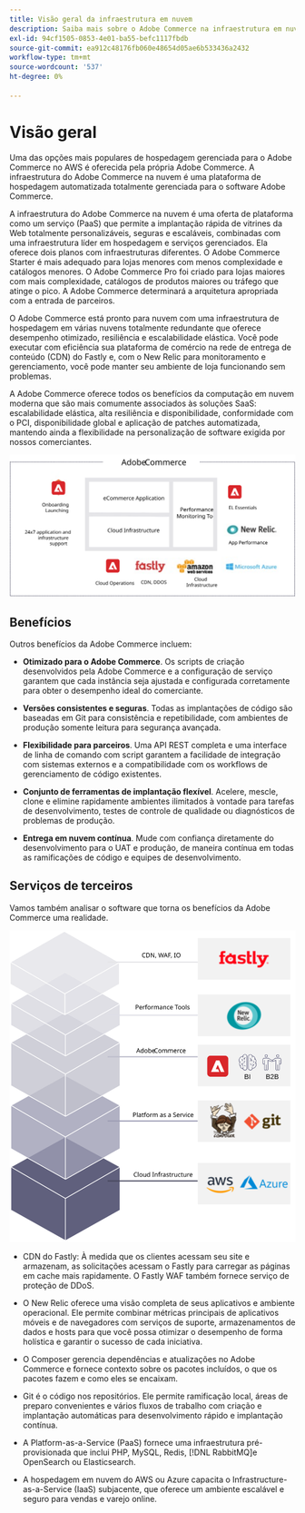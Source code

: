 ```yaml
---
title: Visão geral da infraestrutura em nuvem
description: Saiba mais sobre o Adobe Commerce na infraestrutura em nuvem.
exl-id: 94cf1505-0853-4e01-ba55-befc1117fbdb
source-git-commit: ea912c48176fb060e48654d05ae6b533436a2432
workflow-type: tm+mt
source-wordcount: '537'
ht-degree: 0%

---
```


# Visão geral

Uma das opções mais populares de hospedagem gerenciada para o Adobe Commerce no AWS é oferecida pela própria Adobe Commerce. A infraestrutura do Adobe Commerce na nuvem é uma plataforma de hospedagem automatizada totalmente gerenciada para o software Adobe Commerce.

A infraestrutura do Adobe Commerce na nuvem é uma oferta de plataforma como um serviço (PaaS) que permite a implantação rápida de vitrines da Web totalmente personalizáveis, seguras e escaláveis, combinadas com uma infraestrutura líder em hospedagem e serviços gerenciados. Ela oferece dois planos com infraestruturas diferentes. O Adobe Commerce Starter é mais adequado para lojas menores com menos complexidade e catálogos menores. O Adobe Commerce Pro foi criado para lojas maiores com mais complexidade, catálogos de produtos maiores ou tráfego que atinge o pico. A Adobe Commerce determinará a arquitetura apropriada com a entrada de parceiros.

O Adobe Commerce está pronto para nuvem com uma infraestrutura de hospedagem em várias nuvens totalmente redundante que oferece desempenho otimizado, resiliência e escalabilidade elástica. Você pode executar com eficiência sua plataforma de comércio na rede de entrega de conteúdo (CDN) do Fastly e, com o New Relic para monitoramento e gerenciamento, você pode manter seu ambiente de loja funcionando sem problemas.

A Adobe Commerce oferece todos os benefícios da computação em nuvem moderna que são mais comumente associados às soluções SaaS: escalabilidade elástica, alta resiliência e disponibilidade, conformidade com o PCI, disponibilidade global e aplicação de patches automatizada, mantendo ainda a flexibilidade na personalização de software exigida por nossos comerciantes.

![Diagrama que mostra os elementos de arquitetura do Adobe Commerce na infraestrutura em nuvem](../../../assets/playbooks/adobe-commerce-cloud-infrastructure.svg)

## Benefícios

Outros benefícios da Adobe Commerce incluem:

- **Otimizado para o Adobe Commerce**. Os scripts de criação desenvolvidos pela Adobe Commerce e a configuração de serviço garantem que cada instância seja ajustada e configurada corretamente para obter o desempenho ideal do comerciante.

- **Versões consistentes e seguras**. Todas as implantações de código são baseadas em Git para consistência e repetibilidade, com ambientes de produção somente leitura para segurança avançada.

- **Flexibilidade para parceiros**. Uma API REST completa e uma interface de linha de comando com script garantem a facilidade de integração com sistemas externos e a compatibilidade com os workflows de gerenciamento de código existentes.

- **Conjunto de ferramentas de implantação flexível**. Acelere, mescle, clone e elimine rapidamente ambientes ilimitados à vontade para tarefas de desenvolvimento, testes de controle de qualidade ou diagnósticos de problemas de produção.

- **Entrega em nuvem contínua**. Mude com confiança diretamente do desenvolvimento para o UAT e produção, de maneira contínua em todas as ramificações de código e equipes de desenvolvimento.

## Serviços de terceiros

Vamos também analisar o software que torna os benefícios da Adobe Commerce uma realidade.

![Diagrama que mostra o Adobe Commerce na pilha de tecnologia de infraestrutura em nuvem](../../../assets/playbooks/cloud-tech-stack.svg)

- CDN do Fastly: À medida que os clientes acessam seu site e armazenam, as solicitações acessam o Fastly para carregar as páginas em cache mais rapidamente. O Fastly WAF também fornece serviço de proteção de DDoS.

- O New Relic oferece uma visão completa de seus aplicativos e ambiente operacional. Ele permite combinar métricas principais de aplicativos móveis e de navegadores com serviços de suporte, armazenamentos de dados e hosts para que você possa otimizar o desempenho de forma holística e garantir o sucesso de cada iniciativa.

- O Composer gerencia dependências e atualizações no Adobe Commerce e fornece contexto sobre os pacotes incluídos, o que os pacotes fazem e como eles se encaixam.

- Git é o código nos repositórios. Ele permite ramificação local, áreas de preparo convenientes e vários fluxos de trabalho com criação e implantação automáticas para desenvolvimento rápido e implantação contínua.

- A Platform-as-a-Service (PaaS) fornece uma infraestrutura pré-provisionada que inclui PHP, MySQL, Redis, [!DNL RabbitMQ]e OpenSearch ou Elasticsearch.

- A hospedagem em nuvem do AWS ou Azure capacita o Infrastructure-as-a-Service (IaaS) subjacente, que oferece um ambiente escalável e seguro para vendas e varejo online.
